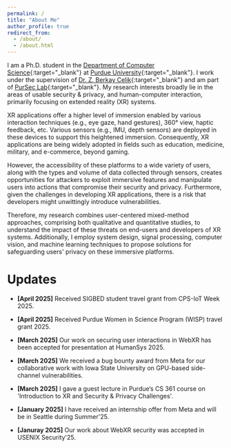 ```yaml
---
permalink: /
title: "About Me"
author_profile: true
redirect_from:
  - /about/
  - /about.html
---
```


I am a Ph.D. student in the [Department of Computer Science](https://www.cs.purdue.edu/){:target="\_blank"} at [Purdue University](https://www.purdue.edu/){:target="\_blank"}. I work under the supervision of [Dr. Z. Berkay Celik](https://beerkay.github.io/){:target="\_blank"} and am part of [PurSec Lab](https://pursec.cs.purdue.edu/){:target="\_blank"}.
My research interests broadly lie in the areas of usable security & privacy, and human-computer interaction, primarily focusing on extended reality (XR) systems.

XR applications offer a higher level of immersion enabled by various interaction techniques (e.g., eye gaze, hand gestures), 360° view, haptic feedback, etc. Various sensors (e.g., IMU, depth sensors) are deployed in these devices to support this heightened immersion. Consequently, XR applications are being widely adopted in fields such as education, medicine, military, and e-commerce, beyond gaming.

However, the accessibility of these platforms to a wide variety of users, along with the types and volume of data collected through sensors, creates opportunities for attackers to exploit immersive features and manipulate users into actions that compromise their security and privacy. Furthermore, given the challenges in developing XR applications, there is a risk that developers might unwittingly introduce vulnerabilities.

Therefore, my research combines user-centered mixed-method approaches, comprising both qualitative and quantitative studies, to understand the impact of these threats on end-users and developers of XR systems. Additionally, I employ system design, signal processing, computer vision, and machine learning techniques to propose solutions for safeguarding users' privacy on these immersive platforms.

# Updates

- **[April 2025]** Received SIGBED student travel grant from CPS-IoT Week 2025.

- **[April 2025]** Received Purdue Women in Science Program (WISP) travel grant 2025.

- **[March 2025]** Our work on securing user interactions in WebXR has been accepted for presentation at HumanSys 2025.

- **[March 2025]** We received a bug bounty award from Meta for our collaborative work with Iowa State University on GPU-based side-channel vulnerabilities.

- **[March 2025]** I gave a guest lecture in Purdue’s CS 361 course on 'Introduction to XR and Security & Privacy Challenges'.

- **[January 2025]** I have received an internship offer from Meta and will be in Seattle during Summer'25.

- **[Januray 2025]** Our work about WebXR security was accepted in USENIX Security'25.

